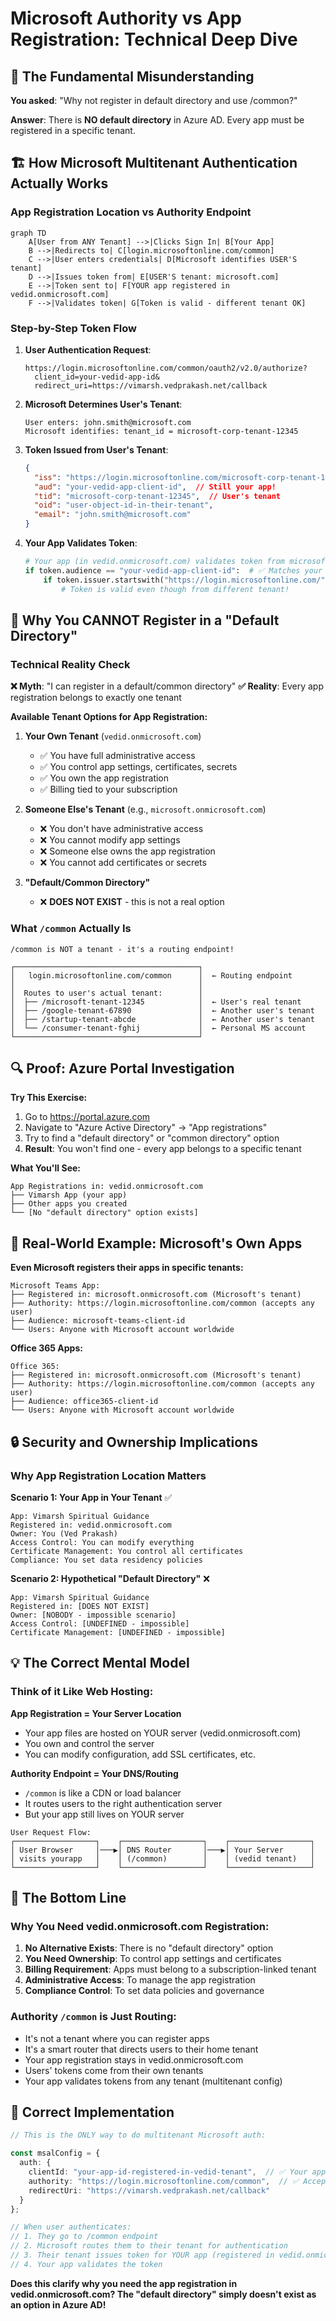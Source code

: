 # Microsoft Authority vs App Registration: Technical Deep Dive

## 🎯 **The Fundamental Misunderstanding**

**You asked**: "Why not register in default directory and use /common?"

**Answer**: There is **NO default directory** in Azure AD. Every app must be registered in a specific tenant.

## 🏗️ **How Microsoft Multitenant Authentication Actually Works**

### **App Registration Location vs Authority Endpoint**

```mermaid
graph TD
    A[User from ANY Tenant] -->|Clicks Sign In| B[Your App]
    B -->|Redirects to| C[login.microsoftonline.com/common]
    C -->|User enters credentials| D[Microsoft identifies USER'S tenant]
    D -->|Issues token from| E[USER'S tenant: microsoft.com]
    E -->|Token sent to| F[YOUR app registered in vedid.onmicrosoft.com]
    F -->|Validates token| G[Token is valid - different tenant OK]
```

### **Step-by-Step Token Flow**

1. **User Authentication Request**:
   ```
   https://login.microsoftonline.com/common/oauth2/v2.0/authorize?
     client_id=your-vedid-app-id&
     redirect_uri=https://vimarsh.vedprakash.net/callback
   ```

2. **Microsoft Determines User's Tenant**:
   ```
   User enters: john.smith@microsoft.com
   Microsoft identifies: tenant_id = microsoft-corp-tenant-12345
   ```

3. **Token Issued from User's Tenant**:
   ```json
   {
     "iss": "https://login.microsoftonline.com/microsoft-corp-tenant-12345/v2.0",
     "aud": "your-vedid-app-client-id",  // Still your app!
     "tid": "microsoft-corp-tenant-12345",  // User's tenant
     "oid": "user-object-id-in-their-tenant",
     "email": "john.smith@microsoft.com"
   }
   ```

4. **Your App Validates Token**:
   ```python
   # Your app (in vedid.onmicrosoft.com) validates token from microsoft.com
   if token.audience == "your-vedid-app-client-id":  # ✅ Matches your app
       if token.issuer.startswith("https://login.microsoftonline.com/"):  # ✅ Valid MS issuer
           # Token is valid even though from different tenant!
   ```

## 🚫 **Why You CANNOT Register in a "Default Directory"**

### **Technical Reality Check**

**❌ Myth**: "I can register in a default/common directory"
**✅ Reality**: Every app registration belongs to exactly one tenant

**Available Tenant Options for App Registration:**

1. **Your Own Tenant** (`vedid.onmicrosoft.com`)
   - ✅ You have full administrative access
   - ✅ You control app settings, certificates, secrets
   - ✅ You own the app registration
   - ✅ Billing tied to your subscription

2. **Someone Else's Tenant** (e.g., `microsoft.onmicrosoft.com`)
   - ❌ You don't have administrative access
   - ❌ You cannot modify app settings
   - ❌ Someone else owns the app registration
   - ❌ You cannot add certificates or secrets

3. **"Default/Common Directory"**
   - ❌ **DOES NOT EXIST** - this is not a real option

### **What `/common` Actually Is**

```
/common is NOT a tenant - it's a routing endpoint!

┌─────────────────────────────────────────┐
│   login.microsoftonline.com/common      │  ← Routing endpoint
│                                         │
│  Routes to user's actual tenant:        │
│  ├── /microsoft-tenant-12345            │  ← User's real tenant
│  ├── /google-tenant-67890               │  ← Another user's tenant  
│  ├── /startup-tenant-abcde              │  ← Another user's tenant
│  └── /consumer-tenant-fghij             │  ← Personal MS account
└─────────────────────────────────────────┘
```

## 🔍 **Proof: Azure Portal Investigation**

**Try This Exercise:**

1. Go to https://portal.azure.com
2. Navigate to "Azure Active Directory" → "App registrations"
3. Try to find a "default directory" or "common directory" option
4. **Result**: You won't find one - every app belongs to a specific tenant

**What You'll See:**
```
App Registrations in: vedid.onmicrosoft.com
├── Vimarsh App (your app)
├── Other apps you created
└── [No "default directory" option exists]
```

## 🏢 **Real-World Example: Microsoft's Own Apps**

**Even Microsoft registers their apps in specific tenants:**

```
Microsoft Teams App:
├── Registered in: microsoft.onmicrosoft.com (Microsoft's tenant)
├── Authority: https://login.microsoftonline.com/common (accepts any user)
├── Audience: microsoft-teams-client-id
└── Users: Anyone with Microsoft account worldwide
```

**Office 365 Apps:**
```
Office 365:
├── Registered in: microsoft.onmicrosoft.com (Microsoft's tenant)  
├── Authority: https://login.microsoftonline.com/common (accepts any user)
├── Audience: office365-client-id
└── Users: Anyone with Microsoft account worldwide
```

## 🔒 **Security and Ownership Implications**

### **Why App Registration Location Matters**

**Scenario 1: Your App in Your Tenant** ✅
```
App: Vimarsh Spiritual Guidance
Registered in: vedid.onmicrosoft.com
Owner: You (Ved Prakash)
Access Control: You can modify everything
Certificate Management: You control all certificates
Compliance: You set data residency policies
```

**Scenario 2: Hypothetical "Default Directory"** ❌
```
App: Vimarsh Spiritual Guidance  
Registered in: [DOES NOT EXIST]
Owner: [NOBODY - impossible scenario]
Access Control: [UNDEFINED - impossible]
Certificate Management: [UNDEFINED - impossible]
```

## 💡 **The Correct Mental Model**

### **Think of it Like Web Hosting:**

**App Registration = Your Server Location**
- Your app files are hosted on YOUR server (vedid.onmicrosoft.com)
- You own and control the server
- You can modify configuration, add SSL certificates, etc.

**Authority Endpoint = Your DNS/Routing**
- `/common` is like a CDN or load balancer
- It routes users to the right authentication server
- But your app still lives on YOUR server

```
User Request Flow:
┌──────────────────┐    ┌──────────────────┐    ┌──────────────────┐
│ User Browser     │───▶│ DNS Router       │───▶│ Your Server      │
│ visits yourapp   │    │ (/common)        │    │ (vedid tenant)   │
└──────────────────┘    └──────────────────┘    └──────────────────┘
```

## 🎯 **The Bottom Line**

### **Why You Need vedid.onmicrosoft.com Registration:**

1. **No Alternative Exists**: There is no "default directory" option
2. **You Need Ownership**: To control app settings and certificates  
3. **Billing Requirement**: Apps must belong to a subscription-linked tenant
4. **Administrative Access**: To manage the app registration
5. **Compliance Control**: To set data policies and governance

### **Authority `/common` is Just Routing:**

- It's not a tenant where you can register apps
- It's a smart router that directs users to their home tenant
- Your app registration stays in vedid.onmicrosoft.com
- Users' tokens come from their own tenants
- Your app validates tokens from any tenant (multitenant config)

## 🚀 **Correct Implementation**

```typescript
// This is the ONLY way to do multitenant Microsoft auth:

const msalConfig = {
  auth: {
    clientId: "your-app-id-registered-in-vedid-tenant",  // ✅ Your app
    authority: "https://login.microsoftonline.com/common",  // ✅ Accepts any user
    redirectUri: "https://vimarsh.vedprakash.net/callback"
  }
};

// When user authenticates:
// 1. They go to /common endpoint
// 2. Microsoft routes them to their tenant for authentication  
// 3. Their tenant issues token for YOUR app (registered in vedid.onmicrosoft.com)
// 4. Your app validates the token
```

**Does this clarify why you need the app registration in vedid.onmicrosoft.com? The "default directory" simply doesn't exist as an option in Azure AD!**
